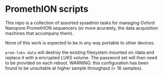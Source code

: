 # PromethION scripts

This repo is a collection of assorted sysadmin tasks for managing
Oxford Nanopore PromethION sequencers (or more acurately, the data
acquisition machines that accompany them).

None of this work is expected to be in any way portable to other
devices.

`prom-luks-data` will destroy the existing filesystem mounted on
/data and replace it with a encrypted LUKS volume. The password
set will then need to be provided on each reboot. WARNING: this
configuration has been found to be unsuitable at higher sample
throughput (> 16 samples).
